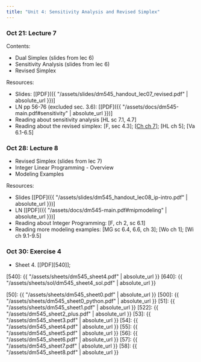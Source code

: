 ```yaml
---
title: "Unit 4: Sensitivity Analysis and Revised Simplex" 
---
```



### Oct 21: Lecture 7

Contents:  
- Dual Simplex (slides from lec 6)
- Sensitivity Analysis (slides from lec 6)
- Revised Simplex 


Resources:
- Slides: [[PDF]({{ "/assets/slides/dm545_handout_lec07_revised.pdf" | absolute_url }})]
- LN pp 56-76 (excluded sec. 3.6): [[PDF]({{ "/assets/docs/dm545-main.pdf#sensitivity" | absolute_url }})]
- Reading about sensitivity analysis [HL sc 7.1, 4.7]
- Reading about the revised simplex: [F, sec 4.3]; [[Ch ch 7](./assets/docs/Ch-Revised.pdf)]; [HL ch 5]; [Va 6.1-6.5]


### Oct 28: Lecture 8 

- Revised Simplex (slides from lec 7)
- Integer Linear Programming - Overview
- Modeling Examples

Resources:
- Slides [[PDF]({{ "/assets/slides/dm545_handout_lec08_ip-intro.pdf" | absolute_url }})]
- LN [[PDF]({{ "/assets/docs/dm545-main.pdf#mipmodeling" | absolute_url }})]
- Reading about Integer Programming: [F, ch 2, sc 6.1] 
- Reading more modeling examples: [MG sc 6.4, 6.6, ch 3]; [Wo ch 1]; [Wi ch 9.1-9.5]



### Oct 30: Exercise 4

- Sheet 4. [[PDF][540]]; <!-- Solutions: [[PDF][640]] -->

[540]: {{ "/assets/sheets/dm545_sheet4.pdf" | absolute_url }}
[640]: {{ "/assets/sheets/sol/dm545_sheet4_sol.pdf" | absolute_url }}


<!-- **Exercises**{: .label .label-purple } -->

<!--
: **Lab**{: .label .label-purple } [Intro to Java](#)

: [Tracing, IntLists, & Recursion](#)
  : [2.1](#)
: **HW 1 due**{: .label .label-red }
-->




[50]: {{ "/assets/sheets/dm545_sheet0.pdf" | absolute_url }}
[500]: {{ "/assets/sheets/dm545_sheet0_python.pdf" | absolute_url }}
[51]: {{ "/assets/sheets/dm545_sheet1.pdf" | absolute_url }}
[522]: {{ "/assets/dm545_sheet2_plus.pdf" | absolute_url }}
[53]: {{ "/assets/dm545_sheet3.pdf" | absolute_url }}
[54]: {{ "/assets/dm545_sheet4.pdf" | absolute_url }}
[55]: {{ "/assets/dm545_sheet5.pdf" | absolute_url }}
[56]: {{ "/assets/dm545_sheet6.pdf" | absolute_url }}
[57]: {{ "/assets/dm545_sheet7.pdf" | absolute_url }}
[58]: {{ "/assets/dm545_sheet8.pdf" | absolute_url }}